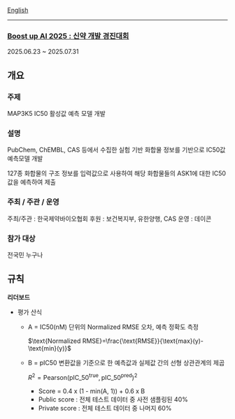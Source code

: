 [English](/README.md)

---
### [Boost up AI 2025 : 신약 개발 경진대회](https://dacon.io/competitions/official/236518/overview/description)
2025.06.23 ~ 2025.07.31
## 개요
### 주제
MAP3K5 IC50 활성값 예측 모델 개발

### 설명
PubChem, ChEMBL, CAS 등에서 수집한 실험 기반 화합물 정보를 기반으로 IC50값 예측모델 개발

127종 화합물의 구조 정보를 입력값으로 사용하여 해당 화합물들의 ASK1에 대한 IC50 값을 예측하여 제출

### 주최 / 주관 / 운영
주최/주관 : 한국제약바이오협회
후원 : 보건복지부, 유한양행, CAS
운영 : 데이콘

### 참가 대상
전국민 누구나

## 규칙
**리더보드**

- 평가 산식
  - A = IC50(nM) 단위의 Normalized RMSE 오차, 예측 정확도 측정
 
    $\text{Normalized RMSE}=\frac{\text{RMSE}}{\text{max}(y)-\text{min}(y)}$    
  - B = pIC50 변환값을 기준으로 한 예측값과 실제값 간의 선형 상관관계의 제곱

    $R^2=\text{Pearson}(\text{pIC}\_{50}^{\text{true}}, \text{pIC}\_{50}^{\text{pred}})^2$
    - Score = 0.4 x (1 - min(A, 1)) + 0.6 x B
    - Public score : 전체 테스트 데이터 중 사전 샘플링된 40%
    - Private score : 전체 테스트 데이터 중 나머지 60%
